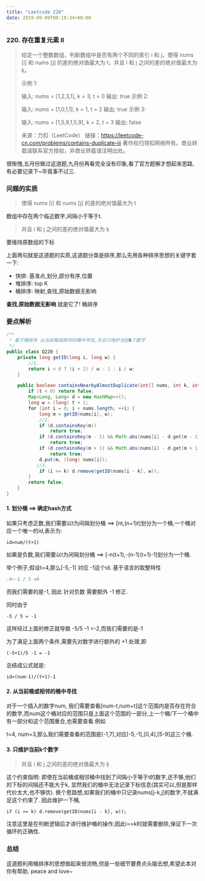 ```yaml
---
title: "Leetcode 220"
date: 2019-09-09T00:19:34+08:00
---
```


### 220. 存在重复元素 II

> 给定一个整数数组，判断数组中是否有两个不同的索引 i 和 j，使得 nums [i] 和 nums [j] 的差的绝对值最大为 t，并且 i 和 j 之间的差的绝对值最大为 ķ。
>
> 示例 1:
>
> 输入: nums = [1,2,3,1], k = 3, t = 0
> 输出: true
> 示例 2:
>
> 输入: nums = [1,0,1,1], k = 1, t = 2
> 输出: true
> 示例 3:
>
> 输入: nums = [1,5,9,1,5,9], k = 2, t = 3
> 输出: false
>
> 来源：力扣（LeetCode）
> 链接：https://leetcode-cn.com/problems/contains-duplicate-iii
> 著作权归领扣网络所有。商业转载请联系官方授权，非商业转载请注明出处。



很惭愧,五月份做过这道题,九月份再看完全没有印象,看了官方题解才想起来思路,有必要记录下~毕竟事不过三.



### 问题的实质

> 使得 nums [i] 和 nums [j] 的差的绝对值最大为 t

数组中存在两个临近数字,间隔小于等于t. 

> 并且 i 和 j 之间的差的绝对值最大为 ķ

要维持原数组的下标  



上面两句就是这道题的实质,这道题分类是排序,那么先用各种排序思想的关键字套一下: 

- 快排: 基准点,划分,部分有序,位置
- 堆排序: top K 
- 桶排序: 映射,查找,原始数据无影响

**查找**,**原始数据无影响**  就是它了! 桶排序



### 要点解析

```java
/**
 * 基于桶排序 从当前桶或相邻的桶中寻找,并且只维护当前k个数字
 */
public class Q220 {
    private long getID(long i, long w) {
        //1. 
        return i < 0 ? (i + 1) / w - 1 : i / w;
    }

    public boolean containsNearbyAlmostDuplicate(int[] nums, int k, int t) {
        if (t < 0) return false;
        Map<Long, Long> d = new HashMap<>();
        long w = (long) t + 1;
        for (int i = 0; i < nums.length; ++i) {
            long m = getID(nums[i], w);
            //2.  
            if (d.containsKey(m))
                return true;
            if (d.containsKey(m - 1) && Math.abs(nums[i] - d.get(m - 1)) < w)
                return true;
            if (d.containsKey(m + 1) && Math.abs(nums[i] - d.get(m + 1)) < w)
                return true;
            d.put(m, (long) nums[i]);
           //3. 
            if (i >= k) d.remove(getID(nums[i - k], w));
        }
        return false;
    }
}

```

#### 1. 划分桶 ==> 确定hash方式

 如果只考虑正数,我们需要以t为间隔划分桶 ==> [nt,(n+1)t]划分为一个桶,一个桶对应一个唯一的id,表示为:

```
id=num/(t+1)
```

如果是负数,我们需要以t为间隔划分桶 ==> [-n(t+1),-(n-1)(t+1)-1]划分为一个桶.

举个例子,假设t=4,那么[-5,-1] 对应 -1这个id.  基于语言的取整特性

```java
-4~-1 / 5 =0
```

而我们需要的是-1, 因此 针对负数 需要额外 -1 修正.

同时由于

```
-5 / 5 = -1
```

这样经过上面的修正就导致 -5/5 -1 =-2,而我们需要的是-1



为了满足上面两个条件,需要先对数字进行额外的 +1 处理,即

```
(-5+1)/5 -1 = -1
```

总结成公式就是:

```
id=(num-1)/(t+1)-1
```



#### 2. 从当前桶或相邻的桶中寻找

对于一个插入的数字num, 我们需要查看[num-t,num+t]这个范围内是否存在符合的数字,而num这个桶对应的范围只是上面这个范围的一部分,上一个桶/下一个桶中有一部分和这个范围重合,也需要查看.例如

t=4, num=3,那么我们需要查看的范围是[-1,7],对应[-5,-1],[0,4],[5-9]这三个桶.



#### 3. 只维护当前k个数字

> 并且 i 和 j 之间的差的绝对值最大为 ķ

这个约束指明: 即使在当前桶或相邻桶中找到了间隔小于等于t的数字,还不够,他们的下标的间隔还不能大于k, 显然我们的桶中无法记录下标信息(其实可以,但是那样代价太大,也不够优). 换个思路想,如果我们的桶中只记录nums[j-k,j]的数字,不就满足这个约束了. 因此维护一下桶,

```
if (i >= k) d.remove(getID(nums[i - k], w));
```

注意这里是在判断逻辑后才进行维护桶的操作,因此i==k时就需要删除,保证下一次循环的正确性.





### 总结

这道题利用桶排序的思想做起来很流畅,但是一些细节要费点头脑去想,希望此本对你有帮助. peace and love~